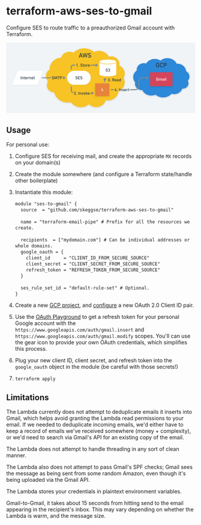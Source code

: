 terraform-aws-ses-to-gmail
==========================

Configure SES to route traffic to a preauthorized Gmail account with Terraform.

![Technical overview](https://github.com/skeggse/terraform-aws-ses-to-gmail/blob/default/docs/diagram.png)

Usage
-----

For personal use:

1. Configure SES for receiving mail, and create the appropriate `MX` records on your domain(s)
2. Create the module somewhere (and configure a Terraform state/handle other boilerplate)
3. Instantiate this module:

   ```hcl
   module "ses-to-gmail" {
     source  = "github.com/skeggse/terraform-aws-ses-to-gmail"

     name = "terraform-email-pipe" # Prefix for all the resources we create.

     recipients  = ["mydomain.com"] # Can be individual addresses or whole domains.
     google_oauth = {
       client_id     = "CLIENT_ID_FROM_SECURE_SOURCE"
       client_secret = "CLIENT_SECRET_FROM_SECURE_SOURCE"
       refresh_token = "REFRESH_TOKEN_FROM_SECURE_SOURCE"
     }

     ses_rule_set_id = "default-rule-set" # Optional.
   }
   ```

4. Create a new [GCP project](https://console.cloud.google.com/projectcreate), and
   [configure](https://console.cloud.google.com/apis/credentials) a new OAuth 2.0 Client ID pair.
5. Use the [OAuth Playground](https://developers.google.com/oauthplayground/) to get a refresh token
   for your personal Google account with the `https://www.googleapis.com/auth/gmail.insert` and
   `https://www.googleapis.com/auth/gmail.modify` scopes. You'll can use the gear icon to provide
   your own OAuth credentials, which simplifies this process.
6. Plug your new client ID, client secret, and refresh token into the `google_oauth` object in the
   module (be careful with those secrets!)
5. `terraform apply`

Limitations
-----------

The Lambda currently does not attempt to deduplicate emails it inserts into Gmail, which helps avoid
granting the Lambda read permissions to your email. If we needed to deduplicate incoming emails,
we'd either have to keep a record of emails we've received somewhere (money + complexity), or we'd
need to search via Gmail's API for an existing copy of the email.

The Lambda does not attempt to handle threading in any sort of clean manner.

The Lambda also does not attempt to pass Gmail's SPF checks; Gmail sees the message as being sent
from some random Amazon, even though it's being uploaded via the Gmail API.

The Lambda stores your credentials in plaintext environment variables.

Gmail-to-Gmail, it takes about 15 seconds from hitting send to the email appearing in the
recipient's inbox. This may vary depending on whether the Lambda is warm, and the message size.
